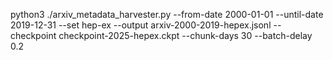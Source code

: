 python3 ./arxiv_metadata_harvester.py --from-date 2000-01-01 --until-date 2019-12-31 --set hep-ex --output arxiv-2000-2019-hepex.jsonl --checkpoint checkpoint-2025-hepex.ckpt --chunk-days 30 --batch-delay 0.2
